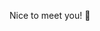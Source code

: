 Nice to meet you! 👋

<!--
**garveydel/garveydel** is a ✨ _special_ ✨ repository because its `README.md` (this file) appears on your GitHub profile.

Here are some ideas to get you started:

Expert Senior Full Stack Web Developer with over 5 years of experience in the Tech industry. My passion lies in creating captivating website designs, problem solving, evaluating, enhancing and developing enterprise-scale web using the appropriate technologies (HTML, CSS, JavaScript, Java, React.js, Node.js, AWS, PHP, SQL, jQuery, Shopify, WordPress, Git and more) and bringing new ideas.
-->
